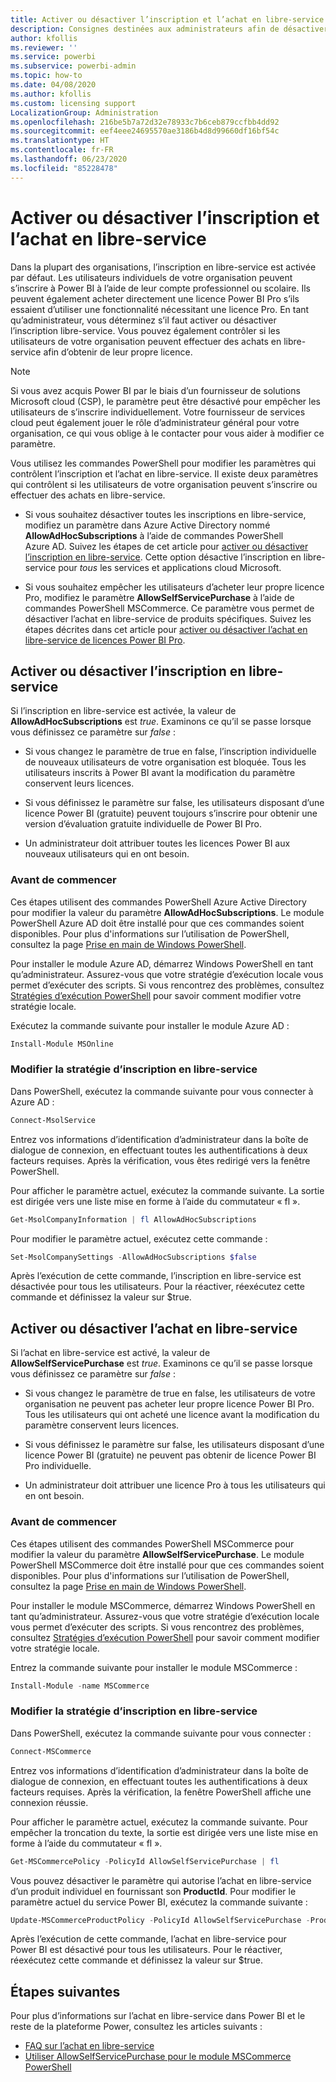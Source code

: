 ```yaml
---
title: Activer ou désactiver l’inscription et l’achat en libre-service
description: Consignes destinées aux administrateurs afin de désactiver la possibilité pour les utilisateurs de s’inscrire au service Power BI ou de mettre à niveau une licence.
author: kfollis
ms.reviewer: ''
ms.service: powerbi
ms.subservice: powerbi-admin
ms.topic: how-to
ms.date: 04/08/2020
ms.author: kfollis
ms.custom: licensing support
LocalizationGroup: Administration
ms.openlocfilehash: 216be5b7a72d32e78933c7b6ceb879ccfbb4dd92
ms.sourcegitcommit: eef4eee24695570ae3186b4d8d99660df16bf54c
ms.translationtype: HT
ms.contentlocale: fr-FR
ms.lasthandoff: 06/23/2020
ms.locfileid: "85228478"
---
```

# <a name="enable-or-disable-self-service-sign-up-and-purchasing"></a>Activer ou désactiver l’inscription et l’achat en libre-service

Dans la plupart des organisations, l’inscription en libre-service est activée par défaut. Les utilisateurs individuels de votre organisation peuvent s’inscrire à Power BI à l’aide de leur compte professionnel ou scolaire. Ils peuvent également acheter directement une licence Power BI Pro s’ils essaient d’utiliser une fonctionnalité nécessitant une licence Pro. En tant qu’administrateur, vous déterminez s’il faut activer ou désactiver l’inscription libre-service. Vous pouvez également contrôler si les utilisateurs de votre organisation peuvent effectuer des achats en libre-service afin d’obtenir de leur propre licence.

> [!NOTE]
>Si vous avez acquis Power BI par le biais d’un fournisseur de solutions Microsoft cloud (CSP), le paramètre peut être désactivé pour empêcher les utilisateurs de s’inscrire individuellement. Votre fournisseur de services cloud peut également jouer le rôle d’administrateur général pour votre organisation, ce qui vous oblige à le contacter pour vous aider à modifier ce paramètre.
>
>

Vous utilisez les commandes PowerShell pour modifier les paramètres qui contrôlent l’inscription et l’achat en libre-service. Il existe deux paramètres qui contrôlent si les utilisateurs de votre organisation peuvent s’inscrire ou effectuer des achats en libre-service.

- Si vous souhaitez désactiver toutes les inscriptions en libre-service, modifiez un paramètre dans Azure Active Directory nommé **AllowAdHocSubscriptions** à l’aide de commandes PowerShell Azure AD. Suivez les étapes de cet article pour [activer ou désactiver l’inscription en libre-service](#enable-or-disable-self-service-signup). Cette option désactive l’inscription en libre-service pour *tous* les services et applications cloud Microsoft.

- Si vous souhaitez empêcher les utilisateurs d’acheter leur propre licence Pro, modifiez le paramètre **AllowSelfServicePurchase** à l’aide de commandes PowerShell MSCommerce. Ce paramètre vous permet de désactiver l’achat en libre-service de produits spécifiques. Suivez les étapes décrites dans cet article pour [activer ou désactiver l’achat en libre-service de licences Power BI Pro](#enable-or-disable-self-service-purchase).

## <a name="enable-or-disable-self-service-signup"></a>Activer ou désactiver l’inscription en libre-service

Si l’inscription en libre-service est activée, la valeur de **AllowAdHocSubscriptions** est *true*. Examinons ce qu’il se passe lorsque vous définissez ce paramètre sur *false* :

- Si vous changez le paramètre de true en false, l’inscription individuelle de nouveaux utilisateurs de votre organisation est bloquée. Tous les utilisateurs inscrits à Power BI avant la modification du paramètre conservent leurs licences.

- Si vous définissez le paramètre sur false, les utilisateurs disposant d’une licence Power BI (gratuite) peuvent toujours s’inscrire pour obtenir une version d’évaluation gratuite individuelle de Power BI Pro.

- Un administrateur doit attribuer toutes les licences Power BI aux nouveaux utilisateurs qui en ont besoin.

### <a name="before-you-begin"></a>Avant de commencer

Ces étapes utilisent des commandes PowerShell Azure Active Directory pour modifier la valeur du paramètre **AllowAdHocSubscriptions**. Le module PowerShell Azure AD doit être installé pour que ces commandes soient disponibles. Pour plus d'informations sur l’utilisation de PowerShell, consultez la page [Prise en main de Windows PowerShell](https://docs.microsoft.com/powershell/scripting/getting-started/getting-started-with-windows-powershell?view=powershell-7).

Pour installer le module Azure AD, démarrez Windows PowerShell en tant qu’administrateur. Assurez-vous que votre stratégie d’exécution locale vous permet d’exécuter des scripts. Si vous rencontrez des problèmes, consultez [Stratégies d’exécution PowerShell](https://docs.microsoft.com/powershell/module/microsoft.powershell.core/about/about_execution_policies?view=powershell-7#powershell-execution-policies) pour savoir comment modifier votre stratégie locale.

Exécutez la commande suivante pour installer le module Azure AD :

```powershell
Install-Module MSOnline
```

### <a name="change-the-self-service-signup-policy"></a>Modifier la stratégie d’inscription en libre-service

Dans PowerShell, exécutez la commande suivante pour vous connecter à Azure AD :

```powershell
Connect-MsolService
```

Entrez vos informations d’identification d’administrateur dans la boîte de dialogue de connexion, en effectuant toutes les authentifications à deux facteurs requises. Après la vérification, vous êtes redirigé vers la fenêtre PowerShell.

Pour afficher le paramètre actuel, exécutez la commande suivante. La sortie est dirigée vers une liste mise en forme à l’aide du commutateur « fl ».

```powershell
Get-MsolCompanyInformation | fl AllowAdHocSubscriptions
```

Pour modifier le paramètre actuel, exécutez cette commande :

```powershell
Set-MsolCompanySettings -AllowAdHocSubscriptions $false
```

Après l’exécution de cette commande, l’inscription en libre-service est désactivée pour tous les utilisateurs. Pour la réactiver, réexécutez cette commande et définissez la valeur sur $true.

## <a name="enable-or-disable-self-service-purchase"></a>Activer ou désactiver l’achat en libre-service

Si l’achat en libre-service est activé, la valeur de **AllowSelfServicePurchase** est *true*. Examinons ce qu’il se passe lorsque vous définissez ce paramètre sur *false* :

- Si vous changez le paramètre de true en false, les utilisateurs de votre organisation ne peuvent pas acheter leur propre licence Power BI Pro. Tous les utilisateurs qui ont acheté une licence avant la modification du paramètre conservent leurs licences.

- Si vous définissez le paramètre sur false, les utilisateurs disposant d’une licence Power BI (gratuite) ne peuvent pas obtenir de licence Power BI Pro individuelle. 

- Un administrateur doit attribuer une licence Pro à tous les utilisateurs qui en ont besoin.

### <a name="before-you-begin"></a>Avant de commencer

Ces étapes utilisent des commandes PowerShell MSCommerce pour modifier la valeur du paramètre **AllowSelfServicePurchase**. Le module PowerShell MSCommerce doit être installé pour que ces commandes soient disponibles. Pour plus d'informations sur l’utilisation de PowerShell, consultez la page [Prise en main de Windows PowerShell](https://docs.microsoft.com/powershell/scripting/getting-started/getting-started-with-windows-powershell?view=powershell-7).

Pour installer le module MSCommerce, démarrez Windows PowerShell en tant qu’administrateur. Assurez-vous que votre stratégie d’exécution locale vous permet d’exécuter des scripts. Si vous rencontrez des problèmes, consultez [Stratégies d’exécution PowerShell](https://docs.microsoft.com/powershell/module/microsoft.powershell.core/about/about_execution_policies?view=powershell-7#powershell-execution-policies) pour savoir comment modifier votre stratégie locale.

Entrez la commande suivante pour installer le module MSCommerce :

```powershell
Install-Module -name MSCommerce
```

### <a name="change-the-self-service-signup-policy"></a>Modifier la stratégie d’inscription en libre-service

Dans PowerShell, exécutez la commande suivante pour vous connecter :

```powershell
Connect-MSCommerce
```

Entrez vos informations d’identification d’administrateur dans la boîte de dialogue de connexion, en effectuant toutes les authentifications à deux facteurs requises. Après la vérification, la fenêtre PowerShell affiche une connexion réussie.

Pour afficher le paramètre actuel, exécutez la commande suivante. Pour empêcher la troncation du texte, la sortie est dirigée vers une liste mise en forme à l’aide du commutateur « fl ».

```powershell
Get-MSCommercePolicy -PolicyId AllowSelfServicePurchase | fl
```

Vous pouvez désactiver le paramètre qui autorise l’achat en libre-service d’un produit individuel en fournissant son **ProductId**. Pour modifier le paramètre actuel du service Power BI, exécutez la commande suivante :

```powershell
Update-MSCommerceProductPolicy -PolicyId AllowSelfServicePurchase -ProductId CFQ7TTC0L3PB -Enabled $False
```

Après l’exécution de cette commande, l’achat en libre-service pour Power BI est désactivé pour tous les utilisateurs. Pour le réactiver, réexécutez cette commande et définissez la valeur sur $true.

## <a name="next-steps"></a>Étapes suivantes

Pour plus d’informations sur l’achat en libre-service dans Power BI et le reste de la plateforme Power, consultez les articles suivants :

- [FAQ sur l’achat en libre-service](https://docs.microsoft.com/microsoft-365/commerce/subscriptions/self-service-purchase-faq?view=o365-worldwide#admin-capabilities)
- [Utiliser AllowSelfServicePurchase pour le module MSCommerce PowerShell](https://docs.microsoft.com/microsoft-365/commerce/subscriptions/allowselfservicepurchase-powershell?view=o365-worldwide)
